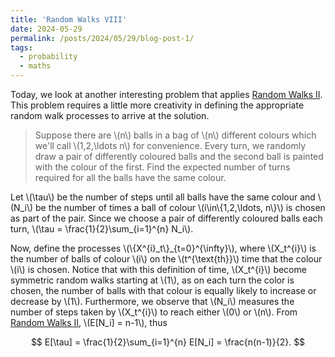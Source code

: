 ```yaml
---
title: 'Random Walks VIII'
date: 2024-05-29
permalink: /posts/2024/05/29/blog-post-1/
tags:
  - probability 
  - maths
---
```


Today, we look at another interesting problem that applies [Random Walks II](https://browniannotion.github.io/posts/2024/05/14/blog-post-1/). This problem requires a little more creativity in defining the appropriate random walk processes to arrive at the solution.

> Suppose there are \\(n\\) balls in a bag of \\(n\\) different colours which we'll call \\(1,2,\ldots n\\) for convenience. Every turn, we randomly draw a pair of differently coloured balls and the second ball is painted with the colour of the first. Find the expected number of turns required for all the balls have the same colour. 

Let \\(\tau\\) be the number of steps until all balls have the same colour and \\(N_i\\) be the number of times a ball of colour \\(i\in\\{1,2,\ldots, n\\}\\) is chosen as part of the pair. Since we choose a pair of differently coloured balls each turn, \\(\tau = \frac{1}{2}\sum_{i=1}^{n} N_i\\).

Now, define the processes \\(\\{X^{i}\_t\\}_{t=0}^{\infty}\\), where \\(X_t^{i}\\) is the number of balls of colour \\(i\\) on the \\(t^{\text{th}}\\) time that the colour \\(i\\) is chosen. Notice that with this definition of time, \\(X_t^{i}\\) become symmetric random walks starting at \\(1\\), as on each turn the color is chosen, the number of balls with that colour is equally likely to increase or decrease by \\(1\\). Furthermore, we observe that \\(N_i\\) measures the number of steps taken by \\(X_t^{i}\\) to reach either \\(0\\) or \\(n\\). From [Random Walks II](https://browniannotion.github.io/posts/2024/05/14/blog-post-1/), \\(E[N_i] = n-1\\), thus

$$
    E[\tau] = \frac{1}{2}\sum_{i=1}^{n} E[N_i] = \frac{n(n-1)}{2}.
$$
